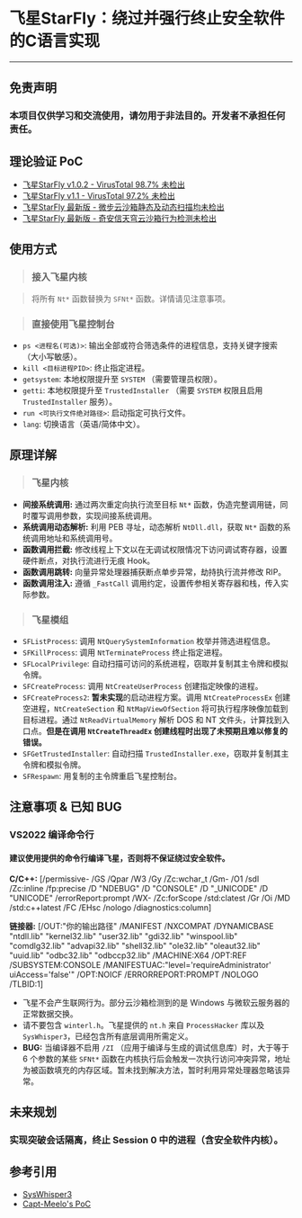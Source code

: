 # 飞星StarFly：绕过并强行终止安全软件的C语言实现

---

## 免责声明

### 本项目仅供学习和交流使用，请勿用于非法目的。开发者不承担任何责任。

## 理论验证 PoC

*   [飞星StarFly v1.0.2 - VirusTotal 98.7% 未检出](https://www.virustotal.com/gui/file/321eef750933d188ee0a7e9a893fba33514437b3362b14bd591f8cc505e22c5b)
*   [飞星StarFly v1.1 - VirusTotal 97.2% 未检出](https://www.virustotal.com/gui/file/d0b39e61377ceee6f7f6f2fecf527f4f4db4274a558647a589110586f2070cdb)
*   [飞星StarFly 最新版 - 微步云沙箱静态及动态扫描均未检出](https://s.threatbook.com/report/file/d0b39e61377ceee6f7f6f2fecf527f4f4db4274a558647a589110586f2070cdb)
*   [飞星StarFly 最新版 - 奇安信天穹云沙箱行为检测未检出](https://sandbox.qianxin.com/tq/report/toViewReport.do?rid=d8a1acff401216f56b662295792668cc&sk=99089590)

## 使用方式

> ### 接入飞星内核

> 将所有 `Nt*` 函数替换为 `SFNt*` 函数。详情请见注意事项。

> ### 直接使用飞星控制台

*   `ps <进程名(可选)>`: 输出全部或符合筛选条件的进程信息，支持关键字搜索（大小写敏感）。
*   `kill <目标进程PID>`: 终止指定进程。
*   `getsystem`: 本地权限提升至 `SYSTEM` （需要管理员权限）。
*   `getti`: 本地权限提升至 `TrustedInstaller` （需要 `SYSTEM` 权限且启用 `TrustedInstaller` 服务）。
*   `run <可执行文件绝对路径>`: 启动指定可执行文件。
*   `lang`: 切换语言（英语/简体中文）。

## 原理详解

> ### 飞星内核

*   **间接系统调用:** 通过两次重定向执行流至目标 `Nt*` 函数，伪造完整调用链，同时覆写调用参数，实现间接系统调用。
*   **系统调用动态解析:** 利用 PEB 寻址，动态解析 `NtDll.dll`，获取 `Nt*` 函数的系统调用地址和系统调用号。
*   **函数调用拦截:** 修改线程上下文以在无调试权限情况下访问调试寄存器，设置硬件断点，对执行流进行无痕 Hook。
*   **函数调用跳转:** 向量异常处理器捕获断点单步异常，劫持执行流并修改 RIP。
*   **函数调用注入:** 遵循 `_FastCall` 调用约定，设置传参相关寄存器和栈，传入实际参数。

> ### 飞星模组

*   `SFListProcess`: 调用 `NtQuerySystemInformation` 枚举并筛选进程信息。
*   `SFKillProcess`: 调用 `NtTerminateProcess` 终止指定进程。
*   `SFLocalPrivilege`: 自动扫描可访问的系统进程，窃取并复制其主令牌和模拟令牌。
*   `SFCreateProcess`: 调用 `NtCreateUserProcess` 创建指定映像的进程。
*   `SFCreateProcess2`: **暂未实现**的启动进程方案。调用 `NtCreateProcessEx` 创建空进程，`NtCreateSection` 和 `NtMapViewOfSection` 将可执行程序映像加载到目标进程。通过 `NtReadVirtualMemory` 解析 DOS 和 NT 文件头，计算找到入口点。**但是在调用 `NtCreateThreadEx` 创建线程时出现了未预期且难以修复的错误。**
*   `SFGetTrustedInstaller`: 自动扫描 `TrustedInstaller.exe`，窃取并复制其主令牌和模拟令牌。
*   `SFRespawn`: 用复制的主令牌重启飞星控制台。

## 注意事项 & 已知 BUG

### VS2022 编译命令行

#### 建议使用提供的命令行编译飞星，否则将不保证绕过安全软件。

**C/C++:** [/permissive- /GS /Qpar /W3 /Gy /Zc:wchar_t /Gm- /O1 /sdl /Zc:inline /fp:precise /D "NDEBUG" /D "CONSOLE" /D "_UNICODE" /D "UNICODE" /errorReport:prompt /WX- /Zc:forScope /std:clatest /Gr /Oi /MD /std:c++latest /FC /EHsc /nologo /diagnostics:column]

**链接器:** [/OUT:"你的输出路径" /MANIFEST /NXCOMPAT /DYNAMICBASE "ntdll.lib" "kernel32.lib" "user32.lib" "gdi32.lib" "winspool.lib" "comdlg32.lib" "advapi32.lib" "shell32.lib" "ole32.lib" "oleaut32.lib" "uuid.lib" "odbc32.lib" "odbccp32.lib" /MACHINE:X64 /OPT:REF /SUBSYSTEM:CONSOLE /MANIFESTUAC:"level='requireAdministrator' uiAccess='false'" /OPT:NOICF /ERRORREPORT:PROMPT /NOLOGO /TLBID:1]

*   飞星不会产生联网行为。部分云沙箱检测到的是 Windows 与微软云服务器的正常数据交换。
*   请不要包含 `winterl.h`。飞星提供的 `nt.h` 来自 `ProcessHacker` 库以及 `SysWhisper3`，已经包含所有底层调用所需定义。
*   **BUG:** 当编译器不启用 `/ZI` （应用于编译与生成的调试信息库）时，大于等于 6 个参数的某些 `SFNt*` 函数在内核执行后会触发一次执行访问冲突异常，地址为被函数填充的内存区域。暂未找到解决方法，暂时利用异常处理器忽略该异常。

## 未来规划

### 实现突破会话隔离，终止 Session 0 中的进程（含安全软件内核）。

## 参考引用

*   [SysWhisper3](https://github.com/klezVirus/SysWhispers3)
*   [Capt-Meelo's PoC](https://github.com/capt-meelo/NtCreateUserProcess)